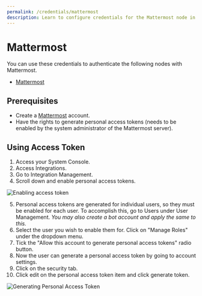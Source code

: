 ```yaml
---
permalink: /credentials/mattermost
description: Learn to configure credentials for the Mattermost node in n8n
---
```


# Mattermost

You can use these credentials to authenticate the following nodes with Mattermost.
- [Mattermost](../../nodes-library/nodes/Mattermost/README.md)

## Prerequisites

- Create a [Mattermost](https://www.mattermost.com/) account.
- Have the rights to generate personal access tokens (needs to be enabled by the system administrator of the Mattermost server).

## Using Access Token
1. Access your System Console.
2. Access Integrations.
3. Go to Integration Management.
4. Scroll down and enable personal access tokens.

![Enabling access token](./enabling-access-token.gif)

5. Personal access tokens are generated for individual users, so they must be enabled for each user. To accomplish this, go to Users under User Management. *You may also create a bot account and apply the same to this.*
6. Select the user you wish to enable them for. Click on "Manage Roles" under the dropdown menu.
7. Tick the "Allow this account to generate personal access tokens" radio button.
8. Now the user can generate a personal access token by going to account settings.
9. Click on the security tab.
10. Click edit on the personal access token item and click generate token.

![Generating Personal Access Token](./generating-personal-access-token.gif)
